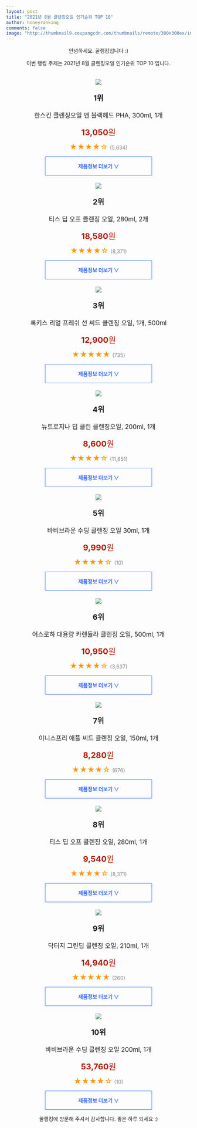 ```yaml
--- 
layout: post 
title: "2021년 8월 클렌징오일 인기순위 TOP 10" 
author: honeyranking 
comments: false 
image: "http://thumbnail9.coupangcdn.com/thumbnails/remote/300x300ex/image/retail/images/171366650766898-c3b3393d-8706-4aa0-a3b6-d0052a2145ea.jpg" 
--- 
```

<p style="text-align: center;">안녕하세요. 꿀랭킹입니다 :)</p> <p style="text-align: center;">이번 랭킹 주제는 2021년 8월 클렌징오일 인기순위 TOP 10 입니다.</p><center><img src="http://thumbnail9.coupangcdn.com/thumbnails/remote/300x300ex/image/retail/images/171366650766898-c3b3393d-8706-4aa0-a3b6-d0052a2145ea.jpg" style="margin-top:20px" /></center> <p style="text-align: center; font-size: 20px"><b>1위</b></p> <p style="text-align: center; font-size: 17px">한스킨 클렌징오일 앤 블랙헤드 PHA, 300ml, 1개</p> <p style="text-align: center;"><span style="color: #b61800; font-size: 22px;"><b>13,050</b>원</span></p> <p style="text-align: center;"><span style="color: #ff9600; font-size: 20px;">★★★★☆ </span><span style="color: #878787;">(5,634)</span></p> <center><a href=""> <div style="font-size: 14px; display: inline-block; padding: 15px 90px; color: #346aff; border-radius: 2px; border: 1px solid #346aff; cursor: pointer;"><b>제품정보 더보기 &or;</b></div> </a></center><center><img src="http://thumbnail10.coupangcdn.com/thumbnails/remote/300x300ex/image/retail/images/2072785538382-ba779e95-200e-4f20-b848-1e92f0b664cd.jpg" style="margin-top:20px" /></center> <p style="text-align: center; font-size: 20px"><b>2위</b></p> <p style="text-align: center; font-size: 17px">티스 딥 오프 클렌징 오일, 280ml, 2개</p> <p style="text-align: center;"><span style="color: #b61800; font-size: 22px;"><b>18,580</b>원</span></p> <p style="text-align: center;"><span style="color: #ff9600; font-size: 20px;">★★★★☆ </span><span style="color: #878787;">(8,371)</span></p> <center><a href="https://coupa.ng/b4J6hr"> <div style="font-size: 14px; display: inline-block; padding: 15px 90px; color: #346aff; border-radius: 2px; border: 1px solid #346aff; cursor: pointer;"><b>제품정보 더보기 &or;</b></div> </a></center><center><img src="http://thumbnail6.coupangcdn.com/thumbnails/remote/300x300ex/image/retail/images/2361379394047-903ff0c2-a8ca-4056-83b8-54b819c2299d.jpg" style="margin-top:20px" /></center> <p style="text-align: center; font-size: 20px"><b>3위</b></p> <p style="text-align: center; font-size: 17px">록키스 리얼 프레쉬 선 씨드 클렌징 오일, 1개, 500ml</p> <p style="text-align: center;"><span style="color: #b61800; font-size: 22px;"><b>12,900</b>원</span></p> <p style="text-align: center;"><span style="color: #ff9600; font-size: 20px;">★★★★★ </span><span style="color: #878787;">(735)</span></p> <center><a href="https://coupa.ng/b4J6ht"> <div style="font-size: 14px; display: inline-block; padding: 15px 90px; color: #346aff; border-radius: 2px; border: 1px solid #346aff; cursor: pointer;"><b>제품정보 더보기 &or;</b></div> </a></center><center><img src="http://thumbnail9.coupangcdn.com/thumbnails/remote/300x300ex/image/retail/images/3436505744847-aadd8a10-7a10-476a-8cbb-1e931688033c.jpg" style="margin-top:20px" /></center> <p style="text-align: center; font-size: 20px"><b>4위</b></p> <p style="text-align: center; font-size: 17px">뉴트로지나 딥 클린 클렌징오일, 200ml, 1개</p> <p style="text-align: center;"><span style="color: #b61800; font-size: 22px;"><b>8,600</b>원</span></p> <p style="text-align: center;"><span style="color: #ff9600; font-size: 20px;">★★★★☆ </span><span style="color: #878787;">(11,851)</span></p> <center><a href="https://coupa.ng/b4J6hu"> <div style="font-size: 14px; display: inline-block; padding: 15px 90px; color: #346aff; border-radius: 2px; border: 1px solid #346aff; cursor: pointer;"><b>제품정보 더보기 &or;</b></div> </a></center><center><img src="http://thumbnail6.coupangcdn.com/thumbnails/remote/300x300ex/image/retail/images/230909407241331-8b89d874-3b84-43bf-8a34-caad4cbb722a.jpg" style="margin-top:20px" /></center> <p style="text-align: center; font-size: 20px"><b>5위</b></p> <p style="text-align: center; font-size: 17px">바비브라운 수딩 클렌징 오일 30ml, 1개</p> <p style="text-align: center;"><span style="color: #b61800; font-size: 22px;"><b>9,990</b>원</span></p> <p style="text-align: center;"><span style="color: #ff9600; font-size: 20px;">★★★★☆ </span><span style="color: #878787;">(10)</span></p> <center><a href="https://coupa.ng/b4J6hx"> <div style="font-size: 14px; display: inline-block; padding: 15px 90px; color: #346aff; border-radius: 2px; border: 1px solid #346aff; cursor: pointer;"><b>제품정보 더보기 &or;</b></div> </a></center><center><img src="http://thumbnail9.coupangcdn.com/thumbnails/remote/300x300ex/image/product/image/vendoritem/2019/01/29/3295932205/8e088aad-e697-4aec-a26d-61ab3249766d.jpg" style="margin-top:20px" /></center> <p style="text-align: center; font-size: 20px"><b>6위</b></p> <p style="text-align: center; font-size: 17px">어스로하 대용량 카렌듈라 클렌징 오일, 500ml, 1개</p> <p style="text-align: center;"><span style="color: #b61800; font-size: 22px;"><b>10,950</b>원</span></p> <p style="text-align: center;"><span style="color: #ff9600; font-size: 20px;">★★★★☆ </span><span style="color: #878787;">(3,637)</span></p> <center><a href="https://coupa.ng/b4J6hz"> <div style="font-size: 14px; display: inline-block; padding: 15px 90px; color: #346aff; border-radius: 2px; border: 1px solid #346aff; cursor: pointer;"><b>제품정보 더보기 &or;</b></div> </a></center><center><img src="http://thumbnail10.coupangcdn.com/thumbnails/remote/300x300ex/image/product/image/vendoritem/2017/01/02/3064680339/20826a14-ad30-4e9d-a033-7d1429941b44.jpg" style="margin-top:20px" /></center> <p style="text-align: center; font-size: 20px"><b>7위</b></p> <p style="text-align: center; font-size: 17px">이니스프리 애플 씨드 클렌징 오일, 150ml, 1개</p> <p style="text-align: center;"><span style="color: #b61800; font-size: 22px;"><b>8,280</b>원</span></p> <p style="text-align: center;"><span style="color: #ff9600; font-size: 20px;">★★★★☆ </span><span style="color: #878787;">(676)</span></p> <center><a href="https://coupa.ng/b4J6hC"> <div style="font-size: 14px; display: inline-block; padding: 15px 90px; color: #346aff; border-radius: 2px; border: 1px solid #346aff; cursor: pointer;"><b>제품정보 더보기 &or;</b></div> </a></center><center><img src="http://thumbnail10.coupangcdn.com/thumbnails/remote/300x300ex/image/product/image/vendoritem/2016/11/18/3024513911/0b7b046e-727a-4165-8f8b-eddaf2dbcfd3.jpg" style="margin-top:20px" /></center> <p style="text-align: center; font-size: 20px"><b>8위</b></p> <p style="text-align: center; font-size: 17px">티스 딥 오프 클렌징 오일, 280ml, 1개</p> <p style="text-align: center;"><span style="color: #b61800; font-size: 22px;"><b>9,540</b>원</span></p> <p style="text-align: center;"><span style="color: #ff9600; font-size: 20px;">★★★★☆ </span><span style="color: #878787;">(8,371)</span></p> <center><a href="https://coupa.ng/b4J6hE"> <div style="font-size: 14px; display: inline-block; padding: 15px 90px; color: #346aff; border-radius: 2px; border: 1px solid #346aff; cursor: pointer;"><b>제품정보 더보기 &or;</b></div> </a></center><center><img src="http://thumbnail7.coupangcdn.com/thumbnails/remote/300x300ex/image/retail/images/2020/07/02/17/4/458e1c09-854b-4847-8cf6-292502b1f9f1.jpg" style="margin-top:20px" /></center> <p style="text-align: center; font-size: 20px"><b>9위</b></p> <p style="text-align: center; font-size: 17px">닥터지 그린딥 클렌징 오일, 210ml, 1개</p> <p style="text-align: center;"><span style="color: #b61800; font-size: 22px;"><b>14,940</b>원</span></p> <p style="text-align: center;"><span style="color: #ff9600; font-size: 20px;">★★★★★ </span><span style="color: #878787;">(260)</span></p> <center><a href="https://coupa.ng/b4J6hF"> <div style="font-size: 14px; display: inline-block; padding: 15px 90px; color: #346aff; border-radius: 2px; border: 1px solid #346aff; cursor: pointer;"><b>제품정보 더보기 &or;</b></div> </a></center><center><img src="http://thumbnail8.coupangcdn.com/thumbnails/remote/300x300ex/image/retail/images/2021/04/19/17/3/7cf54b6c-f364-4502-b0fe-4e08a8fdaeaa.jpg" style="margin-top:20px" /></center> <p style="text-align: center; font-size: 20px"><b>10위</b></p> <p style="text-align: center; font-size: 17px">바비브라운 수딩 클렌징 오일 200ml, 1개</p> <p style="text-align: center;"><span style="color: #b61800; font-size: 22px;"><b>53,760</b>원</span></p> <p style="text-align: center;"><span style="color: #ff9600; font-size: 20px;">★★★★☆ </span><span style="color: #878787;">(10)</span></p> <center><a href="https://coupa.ng/b4J6hH"> <div style="font-size: 14px; display: inline-block; padding: 15px 90px; color: #346aff; border-radius: 2px; border: 1px solid #346aff; cursor: pointer;"><b>제품정보 더보기 &or;</b></div> </a></center> <p style="text-align: center;">꿀랭킹에 방문해 주셔서 감사합니다. 좋은 하루 되세요 :)</p>
